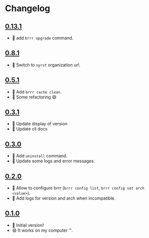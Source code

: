 # Changelog

## [0.13.1](https://github.com/SiegfriedEhret/brrr/releases/tag/v0.13.1)

- :gift: add `brrr upgrade` command.

## [0.8.1](https://github.com/SiegfriedEhret/brrr/releases/tag/v0.8.1)

- :truck: Switch to `nyrst` organization url.

## [0.5.1](https://github.com/SiegfriedEhret/brrr/releases/tag/v0.5.1)

- :gift: Add `brrr cache clean`.
- :wrench: Some refactoring :smile:

## [0.3.1](https://github.com/SiegfriedEhret/brrr/releases/tag/v0.3.1)

- :art: Update display of version
- :memo: Update cli docs

## [0.3.0](https://github.com/SiegfriedEhret/brrr/releases/tag/v0.3.0)

- :gift: Add `uninstall` command.
- :art: Update some logs and error messages.

## [0.2.0](https://github.com/SiegfriedEhret/brrr/releases/tag/v0.2.0)

- :gift: Allow to configure brrr (`brrr config list`, `brrr config set arch <value>`).
- :memo: Add logs for version and arch when incompatible.

## [0.1.0](https://github.com/SiegfriedEhret/brrr/releases/tag/v0.1.0)

- :rocket: Initial version!
- :smile: It works on my computer :tm:.